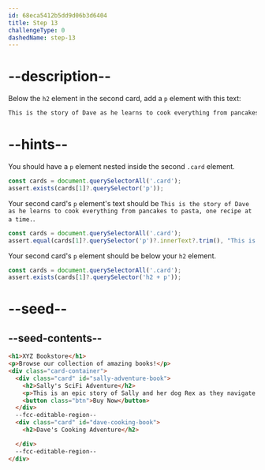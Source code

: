 ```yaml
---
id: 68eca5412b5dd9d06b3d6404
title: Step 13
challengeType: 0
dashedName: step-13
---
```


# --description--

Below the `h2` element in the second card, add a `p` element with this text:

```md
This is the story of Dave as he learns to cook everything from pancakes to pasta, one recipe at a time.
```


# --hints--

You should have a `p` element nested inside the second `.card` element.

```js
const cards = document.querySelectorAll('.card');
assert.exists(cards[1]?.querySelector('p'));
```

Your second card's `p` element's text should be `This is the story of Dave as he learns to cook everything from pancakes to pasta, one recipe at a time.`.

```js
const cards = document.querySelectorAll('.card');
assert.equal(cards[1]?.querySelector('p')?.innerText?.trim(), "This is the story of Dave as he learns to cook everything from pancakes to pasta, one recipe at a time.");
```

Your second card's `p` element should be below your `h2` element.

```js
const cards = document.querySelectorAll('.card');
assert.exists(cards[1]?.querySelector('h2 + p'));
```

# --seed--

## --seed-contents--

```html
<h1>XYZ Bookstore</h1>
<p>Browse our collection of amazing books!</p>
<div class="card-container">
  <div class="card" id="sally-adventure-book">
    <h2>Sally's SciFi Adventure</h2>
    <p>This is an epic story of Sally and her dog Rex as they navigate through other worlds.</p>
    <button class="btn">Buy Now</button>
  </div>
  --fcc-editable-region--
  <div class="card" id="dave-cooking-book">
    <h2>Dave's Cooking Adventure</h2>

  </div>
  --fcc-editable-region--
</div>
```

